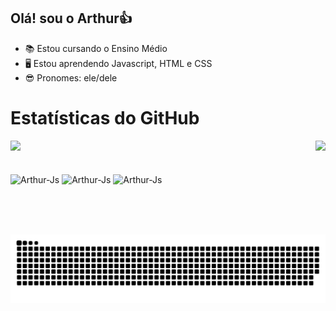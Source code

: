 ## Olá! sou o Arthur👍

- 📚 Estou cursando o Ensino Médio
- 🖥️ Estou aprendendo Javascript, HTML e CSS
- 😎 Pronomes: ele/dele

# Estatísticas do GitHub
<div>
  
  <img height="140px" src="https://github-readme-stats.vercel.app/api?username=Arthurdr18&show_icons=true&theme=github_dark&include_all_commits=true&count_private=true"/> 
  <img align="right" height="150px" src="https://github-readme-stats.vercel.app/api/top-langs/?username=Arthurdr18&layout=compact&langs_count=16&theme=github_dark"/>
</div>
<br>

<div style="display: inline_block"><br>
  <img align="center" alt="Arthur-Js" height="30" width="40" src="https://cdn.jsdelivr.net/gh/devicons/devicon/icons/javascript/javascript-original.svg">
    <img align="center" alt="Arthur-Js" height="30" width="40" src="https://cdn.jsdelivr.net/gh/devicons/devicon/icons/html5/html5-original.svg">
        <img align="center" alt="Arthur-Js" height="30" width="40" src="https://cdn.jsdelivr.net/gh/devicons/devicon/icons/css3/css3-original.svg">
</div>











<picture>
  <source media="(prefers-color-scheme: dark)" srcset="https://raw.githubusercontent.com/platane/platane/output/github-contribution-grid-snake-dark.svg">
  <source media="(prefers-color-scheme: light)" srcset="https://raw.githubusercontent.com/platane/platane/output/github-contribution-grid-snake.svg">
  <img alt="github contribution grid snake animation" src="https://raw.githubusercontent.com/platane/platane/output/github-contribution-grid-snake.svg">
</picture>

